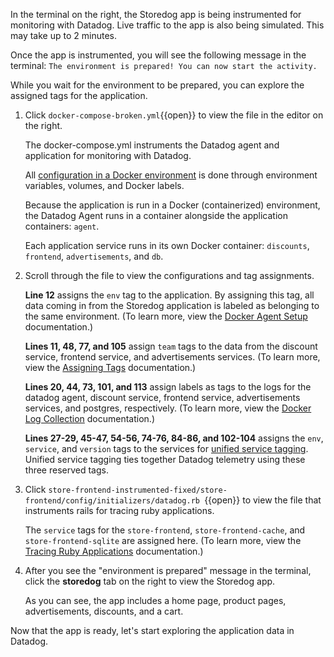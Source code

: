 In the terminal on the right, the Storedog app is being instrumented for monitoring with Datadog. Live traffic to the app is also being simulated. This may take up to 2 minutes.

Once the app is instrumented, you will see the following message in the terminal: `The environment is prepared! You can now start the activity.`

While you wait for the environment to be prepared, you can explore the assigned tags for the application.

1. Click `docker-compose-broken.yml`{{open}} to view the file in the editor on the right. 

    The docker-compose.yml instruments the Datadog agent and application for monitoring with Datadog.

    All <a href="https://docs.datadoghq.com/agent/docker/?tab=standard" target="_datadog">configuration in a Docker environment</a> is done through environment variables, volumes, and Docker labels.

    Because the application is run in a Docker (containerized) environment, the Datadog Agent runs in a container alongside the application containers: `agent`. 
     
    Each application service runs in its own Docker container: `discounts`, `frontend`, `advertisements`, and `db`.

2. Scroll through the file to view the configurations and tag assignments. 

    **Line 12** assigns the `env` tag to the application. By assigning this tag, all data coming in from the Storedog application is labeled as belonging to the same environment. (To learn more, view the <a href="https://docs.datadoghq.com/agent/docker/?tab=standard#environment-variables" target="_blank">Docker Agent Setup</a> documentation.) 
    
    **Lines 11, 48, 77, and 105** assign `team` tags to the data from the discount service, frontend service, and advertisements services. (To learn more, view the <a href="https://docs.datadoghq.com/tagging/assigning_tags/?tab=agentv6v7#environment-variables" target="_blank">Assigning Tags</a> documentation.) 
    
    **Lines 20, 44, 73, 101, and 113** assign labels as tags to the logs for the datadog agent, discount service, frontend service, advertisements services, and postgres, respectively. (To learn more, view the <a href="https://docs.datadoghq.com/agent/docker/log/?tab=dockercompose#activate-log-integrations" target="_blank">Docker Log Collection</a> documentation.)
    
    **Lines 27-29, 45-47, 54-56, 74-76, 84-86, and 102-104** assigns the `env`, `service`, and `version` tags to the services for <a href="https://docs.datadoghq.com/getting_started/tagging/unified_service_tagging?tab=docker" target="_blank">unified service tagging</a>. Unified service tagging ties together Datadog telemetry using these three reserved tags.

3. Click `store-frontend-instrumented-fixed/store-frontend/config/initializers/datadog.rb `{{open}} to view the file that instruments rails for tracing ruby applications. 

    The `service` tags for the `store-frontend`, `store-frontend-cache`, and `store-frontend-sqlite` are assigned here. (To learn more, view the <a href="https://docs.datadoghq.com/tracing/setup/ruby/#rails" target="_blank">Tracing Ruby Applications</a> documentation.)

3. After you see the "environment is prepared" message in the terminal, click the **storedog** tab on the right to view the Storedog app. 

    As you can see, the app includes a home page, product pages, advertisements, discounts, and a cart.

Now that the app is ready, let's start exploring the application data in Datadog.
